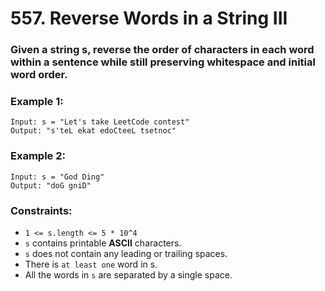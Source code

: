 # 557. Reverse Words in a String III

### Given a string s, reverse the order of characters in each word within a sentence while still preserving whitespace and initial word order.

### Example 1:

```
Input: s = "Let's take LeetCode contest"
Output: "s'teL ekat edoCteeL tsetnoc"
```

### Example 2:

```
Input: s = "God Ding"
Output: "doG gniD"
```

### Constraints:

- `1 <= s.length <= 5 * 10^4`
- `s` contains printable **ASCII** characters.
- `s` does not contain any leading or trailing spaces.
- There is `at least one` word in s.
- All the words in `s` are separated by a single space.
